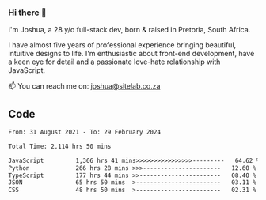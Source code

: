 ### Hi there 👋

I'm Joshua, a 28 y/o full-stack dev, born & raised in Pretoria, South Africa. 

I have almost five years of professional experience bringing beautiful, intuitive designs to life. I'm enthusiastic about front-end development, have a keen eye for detail and a passionate love-hate relationship with JavaScript.

📫 You can reach me on: joshua@sitelab.co.za

## **Code**

<!--START_SECTION:waka-->

```txt
From: 31 August 2021 - To: 29 February 2024

Total Time: 2,114 hrs 50 mins

JavaScript         1,366 hrs 41 mins>>>>>>>>>>>>>>>>---------   64.62 %
Python             266 hrs 28 mins >>>----------------------   12.60 %
TypeScript         177 hrs 44 mins >>-----------------------   08.40 %
JSON               65 hrs 50 mins  >------------------------   03.11 %
CSS                48 hrs 50 mins  >------------------------   02.31 %
```

<!--END_SECTION:waka-->
